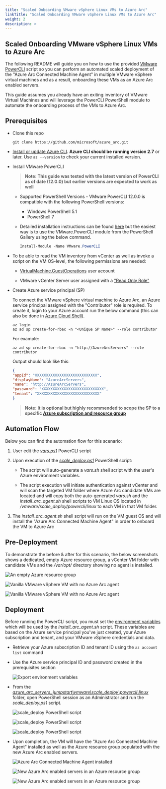 ```yaml
---
title: "Scaled Onboarding VMware vSphere Linux VMs to Azure Arc"
linkTitle: "Scaled Onboarding VMware vSphere Linux VMs to Azure Arc"
weight: 2
description: >
---
```


## Scaled Onboarding VMware vSphere Linux VMs to Azure Arc

The following README will guide you on how to use the provided [VMware PowerCLI](https://code.vmware.com/web/dp/tool/vmware-powercli/) script so you can perform an automated scaled deployment of the "Azure Arc Connected Machine Agent" in multiple VMware vSphere virtual machines and as a result, onboarding these VMs as an Azure Arc enabled servers.

This guide assumes you already have an exiting inventory of VMware Virtual Machines and will leverage the PowerCLI PowerShell module to automate the onboarding process of the VMs to Azure Arc.

## Prerequisites

* Clone this repo

    ```console
    git clone https://github.com/microsoft/azure_arc.git
    ```

* [Install or update Azure CLI](https://docs.microsoft.com/en-us/cli/azure/install-azure-cli?view=azure-cli-latest). **Azure CLI should be running version 2.7** or later. Use ```az --version``` to check your current installed version.

* Install VMware PowerCLI

    > **Note: This guide was tested with the latest version of PowerCLI as of date (12.0.0) but earlier versions are expected to work as well**

    * Supported PowerShell Versions - VMware PowerCLI 12.0.0 is compatible with the following PowerShell versions:
        * Windows PowerShell 5.1
        * PowerShell 7

    * Detailed installation instructions can be found [here](https://docs.vmware.com/en/VMware-vSphere/7.0/com.vmware.esxi.install.doc/GUID-F02D0C2D-B226-4908-9E5C-2E783D41FE2D.html) but the easiest way is to use the VMware.PowerCLI module from the PowerShell Gallery using the below command.

        ```powershell
        Install-Module -Name VMware.PowerCLI
        ```

* To be able to read the VM inventory from vCenter as well as invoke a script on the VM OS-level, the following permissions are needed:

    * [VirtualMachine.GuestOperations](https://docs.vmware.com/en/VMware-vSphere/7.0/com.vmware.vsphere.security.doc/GUID-6A952214-0E5E-4CCF-9D2A-90948FF643EC.html) user account

    * VMware vCenter Server user assigned with a ["Read Only Role"](https://docs.vmware.com/en/VMware-vSphere/6.7/com.vmware.vsphere.security.doc/GUID-93B962A7-93FA-4E96-B68F-AE66D3D6C663.html)

* Create Azure service principal (SP)

    To connect the VMware vSphere virtual machine to Azure Arc, an Azure service principal assigned with the "Contributor" role is required. To create it, login to your Azure account run the below command (this can also be done in [Azure Cloud Shell](https://shell.azure.com/)).

    ```console
    az login
    az ad sp create-for-rbac -n "<Unique SP Name>" --role contributor
    ```

    For example:

    ```console
    az ad sp create-for-rbac -n "http://AzureArcServers" --role contributor
    ```

    Output should look like this:

    ```json
    {
    "appId": "XXXXXXXXXXXXXXXXXXXXXXXXXXXX",
    "displayName": "AzureArcServers",
    "name": "http://AzureArcServers",
    "password": "XXXXXXXXXXXXXXXXXXXXXXXXXXXX",
    "tenant": "XXXXXXXXXXXXXXXXXXXXXXXXXXXX"
    }
    ```

    > **Note: It is optional but highly recommended to scope the SP to a specific [Azure subscription and resource group](https://docs.microsoft.com/en-us/cli/azure/ad/sp?view=azure-cli-latest)**

## Automation Flow

Below you can find the automation flow for this scenario:

1. User edit the [*vars.ps1*](https://github.com/microsoft/azure_arc/blob/main/azure_arc_servers_jumpstart/vmware/scale_deployment/powercli/linux/vars.ps1) PowerCLI script

2. Upon execution of the [*scale_deploy.ps1*](https://github.com/microsoft/azure_arc/blob/main/azure_arc_servers_jumpstart/vmware/scale_deployment/powercli/linux/scale_deploy.ps1) PowerShell script:

    * The script will auto-generate a *vars.sh* shell script with the user's Azure environment variables.

    * The script execution will initiate authentication against vCenter and will scan the targeted VM folder where Azure Arc candidate VMs are located and will copy both the auto-generated *vars.sh* and the *install_arc_agent.sh* shell scripts to VM Linux OS located in */vmware/scale_deploy/powercli/linux* to each VM in that VM folder.

3. The *install_arc_agent.sh* shell script will run on the VM guest OS and will install the "Azure Arc Connected Machine Agent" in order to onboard the VM to Azure Arc

## Pre-Deployment

To demonstrate the before & after for this scenario, the below screenshots shows a dedicated, empty Azure resource group, a vCenter VM folder with candidate VMs and the */var/opt/* directory showing no agent is installed.

![An empty Azure resource group](./01.png)

![Vanilla VMware vSphere VM with no Azure Arc agent](./02.png)

![Vanilla VMware vSphere VM with no Azure Arc agent](./03.png)

## Deployment

Before running the PowerCLI script, you must set the [environment variables](https://github.com/microsoft/azure_arc/blob/main/azure_arc_servers_jumpstart/vmware/scale_deployment/powercli/linux/vars.ps1) which will be used by the *install_arc_agent.sh* script. These variables are based on the Azure service principal you've just created, your Azure subscription and tenant, and your VMware vSphere credentials and data.

* Retrieve your Azure subscription ID and tenant ID using the ```az account list``` command

* Use the Azure service principal ID and password created in the prerequisites section

    ![Export environment variables](./04.png)

* From the [*azure_arc_servers_jumpstart\vmware\scale_deploy\powercli\linux*](https://github.com/microsoft/azure_arc/blob/main/azure_arc_servers_jumpstart/vmware/scale_deployment/powercli/linux/) folder, open PowerShell session as an Administrator and run the *scale_deploy.ps1* script.

    ![scale_deploy PowerShell script](./05.png)

    ![scale_deploy PowerShell script](./06.png)

    ![scale_deploy PowerShell script](./07.png)

* Upon completion, the VM will have the "Azure Arc Connected Machine Agent" installed as well as the Azure resource group populated with the new Azure Arc enabled servers.

    ![Azure Arc Connected Machine Agent installed](./08.png)

    ![New Azure Arc enabled servers in an Azure resource group](./09.png)

    ![New Azure Arc enabled servers in an Azure resource group](./10.png)
